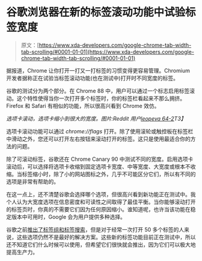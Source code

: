 # 谷歌浏览器在新的标签滚动功能中试验标签宽度

> 原文：[https://www.xda-developers.com/google-chrome-tab-width-tab-scrolling/#0001-01-01](https://www.xda-developers.com/google-chrome-tab-width-tab-scrolling/#0001-01-01)

据报道，Chrome 让你打开一打又一打标签的习惯变得更容易管理。Chromium 开发者据称正在试验当标签滚动功能(也在测试中)打开时不同宽度的标签。

谷歌的测试分为两个部分。在 Chrome 88 中，用户可以通过一个标志启用标签滚动。这个特性使得当你一次打开多个标签时，你的标签栏看起来不那么拥挤。Firefox 和 Safari 有相似的功能，所以很高兴看到 Chrome 效仿。

*选项卡滚动，选项卡缩小到很大的宽度。图片:Reddit 用户[leopeva 64-2](https://www.reddit.com/r/chrome/comments/lhynwk/chromium_developers_are_experimenting_with/)T3】*

选项卡滚动功能可以通过 *chrome://flags* 打开。除了使用滚轮或触控板在标签栏中滑动之外，您还可以打开左右按钮来滚动打开的标签。这只是使用最适合你的方法的问题。

除了可滚动标签，谷歌还在 Chrome Canary 90 中测试不同的宽度。启用选项卡滚动后，可以选择将选项卡收缩到固定选项卡宽度、中等宽度、大宽度或根本不收缩。当标签缩小时，除了小的网站图标之外，几乎不可能区分它们，所以有不同的选项是非常有帮助的。

在这一点上，还不清楚谷歌会选择哪个选项，但很高兴看到新功能正在测试中。我个人认为大宽度选项在信息密度和可读性之间取得了最佳平衡。当你能够滚动打开的标签页时，你真的不需要它们因为任何原因缩小。谁知道呢，也许当该功能在稳定版本中可用时，Google 会为用户提供多种选择。

谷歌之前[推出了标签组和标签搜索](https://www.xda-developers.com/chrome-88-password-protections-tab-search/)，但是对于经常一次打开 50 多个标签的人来说，这些选项仍然不是最好的解决方案。这些新的标签功能目前正在测试中，所以还不知道它们什么时候可以使用，但希望它们很快就会推出，因为它们可以极大地提高生产力。